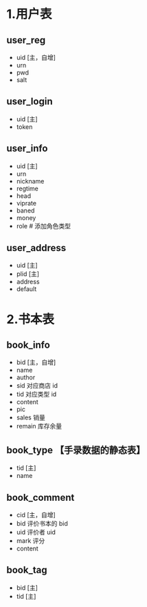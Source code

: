 # 1.用户表

## user_reg

- uid [主，自增]
- urn
- pwd
- salt

## user_login

- uid [主]
- token

## user_info

- uid [主]
- urn
- nickname
- regtime
- head
- viprate
- baned
- money
- role # 添加角色类型

## user_address

- uid [主]
- plid [主]
- address
- default

# 2.书本表

## book_info

- bid [主，自增]
- name
- author
- sid 对应商店 id
- tid 对应类型 id
- content
- pic
- sales 销量
- remain 库存余量

## book_type 【手录数据的静态表】

- tid [主]
- name

## book_comment

- cid [主，自增]
- bid 评价书本的 bid
- uid 评价者 uid
- mark 评分
- content

## book_tag
- bid [主]
- tid [主]
